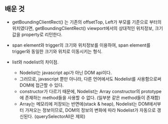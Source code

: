 ## 배운 것
* getBoundingClientRect() 는 기존의 offsetTop, Left가 부모를 기준으로 부터의 위치였다면, getBoundingClientRect() viewport에서의 상대적인 위치정보, 크기값을 property로 리턴한다.
* span element와 trigger의 크기와 위치정보를 이용하여, span element를 trigger와 동일한 크기와 위치로 이동시키는 형식.

* list와 nodelist의 차이점.  
  - Nodelist는 javascript api가 아닌 DOM api이다.
  - 그러므로, javascript 뿐만 아니라, 다른 언어에서도 Nodelist를 사용함으로써 DOM에 접근할 수 있다.
  -  constructor가 다르기 때문에, Nodelist는 Array constructor의 prototype에 존재하는 method들을 사용할 수 없다. (일부분 같은 method들이 존재함)
  - Array는 메모리에 저장되는 반면에(stack & heap), Nodelist는 DOM에서부터 가져오는 정보이므로, DOM의 정보의 변화에 따라 Nodelist가 자동으로 갱신된다.
  (querySelectorAll은 제외)
